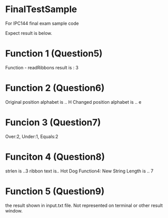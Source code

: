 # FinalTestSample
For IPC144 final exam sample code

Expect result is below.

# Function 1 (Question5)
Function - readRibbons result is : 3

# Function 2 (Question6)
Original position alphabet is .. H
Changed position alphabet is .. e

# Funcion 3 (Question7)
Over:2, Under:1, Equals:2

# Funciton 4 (Question8)
strlen is ..3
ribbon text is.. Hot Dog
Function4: New String Length is .. 7

# Function 5 (Question9)
the result shown in input.txt file.
Not represented on terminal or other result window.

